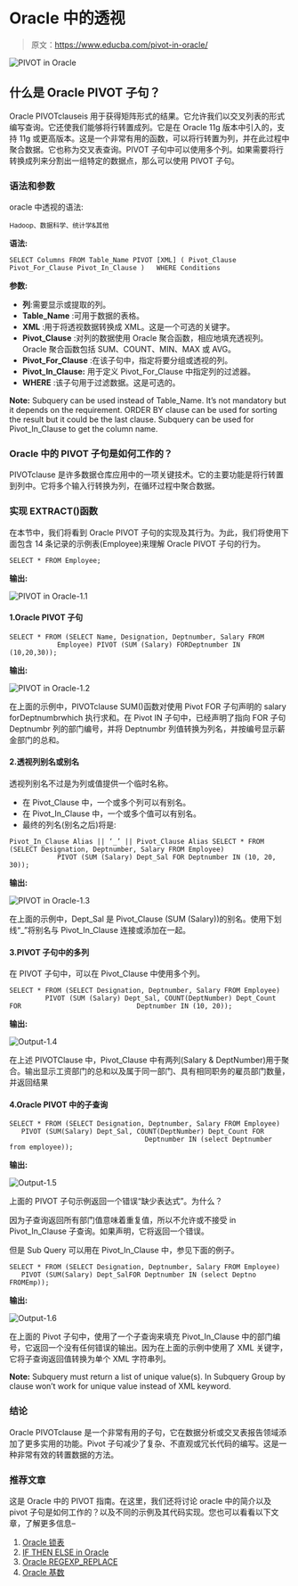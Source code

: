 # Oracle 中的透视

> 原文：<https://www.educba.com/pivot-in-oracle/>

![PIVOT in Oracle](img/7536cb38eebb73314e31268d27394708.png)



## 什么是 Oracle PIVOT 子句？

Oracle PIVOTclauseis 用于获得矩阵形式的结果。它允许我们以交叉列表的形式编写查询。它还使我们能够将行转置成列。它是在 Oracle 11g 版本中引入的，支持 11g 或更高版本。这是一个非常有用的函数，可以将行转置为列，并在此过程中聚合数据。它也称为交叉表查询。PIVOT 子句中可以使用多个列。如果需要将行转换成列来分割出一组特定的数据点，那么可以使用 PIVOT 子句。

### 语法和参数

oracle 中透视的语法:

<small>Hadoop、数据科学、统计学&其他</small>

**语法:**

`SELECT Columns FROM Table_Name
PIVOT [XML] (
Pivot_Clause
Pivot_For_Clause
Pivot_In_Clause
)   WHERE Conditions`

**参数:**

*   **列**:需要显示或提取的列。
*   **Table_Name** :可用于数据的表格。
*   **XML** :用于将透视数据转换成 XML。这是一个可选的关键字。
*   **Pivot_Clause** :对列的数据使用 Oracle 聚合函数，相应地填充透视列。Oracle 聚合函数包括 SUM、COUNT、MIN、MAX 或 AVG。
*   **Pivot_For_Clause** :在该子句中，指定将要分组或透视的列。
*   **Pivot_In_Clause:** 用于定义 Pivot_For_Clause 中指定列的过滤器。
*   **WHERE** :该子句用于过滤数据。这是可选的。

**Note:** Subquery can be used instead of Table_Name. It’s not mandatory but it depends on the requirement. ORDER BY clause can be used for sorting the result but it could be the last clause. Subquery can be used for Pivot_In_Clause to get the column name.

### Oracle 中的 PIVOT 子句是如何工作的？

PIVOTclause 是许多数据仓库应用中的一项关键技术。它的主要功能是将行转置到列中。它将多个输入行转换为列，在循环过程中聚合数据。

### 实现 EXTRACT()函数

在本节中，我们将看到 Oracle PIVOT 子句的实现及其行为。为此，我们将使用下面包含 14 条记录的示例表(Employee)来理解 Oracle PIVOT 子句的行为。

`SELECT * FROM Employee;`

**输出:**

![PIVOT in Oracle-1.1](img/1e5e229445dc05592b0ccdd903413865.png)



#### 1.Oracle PIVOT 子句

`SELECT * FROM (SELECT Name, Designation, Deptnumber, Salary FROM                  Employee) PIVOT (SUM (Salary) FORDeptnumber IN (10,20,30));`

**输出:**

![PIVOT in Oracle-1.2](img/7edaaa44ebfd162ffa5c7508168479ba.png)



在上面的示例中，PIVOTclause SUM()函数对使用 Pivot FOR 子句声明的 salary forDeptnumbrwhich 执行求和。在 Pivot IN 子句中，已经声明了指向 FOR 子句 Deptnumbr 列的部门编号，并将 Deptnumbr 列值转换为列名，并按编号显示薪金部门的总和。

#### 2.透视列别名或别名

透视列别名不过是为列或值提供一个临时名称。

*   在 Pivot_Clause 中，一个或多个列可以有别名。
*   在 Pivot_In_Clause 中，一个或多个值可以有别名。
*   最终的列名(别名之后)将是:

`Pivot_In_Clause Alias || ‘_’ || Pivot_Clause Alias
SELECT * FROM (SELECT Designation, Deptnumber, Salary FROM Employee)                       PIVOT (SUM (Salary) Dept_Sal FOR Deptnumber IN (10, 20, 30));`

**输出:**

![PIVOT in Oracle-1.3](img/9ba4b93371c220f7003706bbf0a19db6.png)



在上面的示例中，Dept_Sal 是 Pivot_Clause (SUM (Salary))的别名。使用下划线“_”将别名与 Pivot_In_Clause 连接或添加在一起。

#### 3.PIVOT 子句中的多列

在 PIVOT 子句中，可以在 Pivot_Clause 中使用多个列。

`SELECT * FROM (SELECT Designation, Deptnumber, Salary FROM Employee)          PIVOT (SUM (Salary) Dept_Sal, COUNT(DeptNumber) Dept_Count FOR                             Deptnumber IN (10, 20));`

**输出:**

![Output-1.4](img/f004dc4ff2028b77b084959d8bbfd466.png)



在上述 PIVOTClause 中，Pivot_Clause 中有两列(Salary & DeptNumber)用于聚合。输出显示工资部门的总和以及属于同一部门、具有相同职务的雇员部门数量，并返回结果

#### 4.Oracle PIVOT 中的子查询

`SELECT * FROM (SELECT Designation, Deptnumber, Salary FROM Employee)    PIVOT (SUM(Salary) Dept_Sal, COUNT(DeptNumber) Dept_Count FOR                                   Deptnumber IN (select Deptnumber from employee));`

**输出:**

![Output-1.5](img/cd87e7c8b8af05d66cfcf9e98b4ae3c3.png)



上面的 PIVOT 子句示例返回一个错误“缺少表达式”。为什么？

因为子查询返回所有部门值意味着重复值，所以不允许或不接受 in Pivot_In_Clause 子查询。如果声明，它将返回一个错误。

但是 Sub Query 可以用在 Pivot_In_Clause 中，参见下面的例子。

`SELECT * FROM (SELECT Designation, Deptnumber, Salary FROM Employee)    PIVOT (SUM(Salary) Dept_SalFOR Deptnumber IN (select Deptno FROMEmp));`

**输出:**

![Output-1.6](img/0099be84dabfcf1de88222aeaa935b28.png)



在上面的 Pivot 子句中，使用了一个子查询来填充 Pivot_In_Clause 中的部门编号，它返回一个没有任何错误的输出。因为在上面的示例中使用了 XML 关键字，它将子查询返回值转换为单个 XML 字符串列。

**Note:** Subquery must return a list of unique value(s). In Subquery Group by clause won’t work for unique value instead of XML keyword.

### 结论

Oracle PIVOTclause 是一个非常有用的子句，它在数据分析或交叉表报告领域添加了更多实用的功能。Pivot 子句减少了复杂、不直观或冗长代码的编写。这是一种非常有效的转置数据的方法。

### 推荐文章

这是 Oracle 中的 PIVOT 指南。在这里，我们还将讨论 oracle 中的简介以及 pivot 子句是如何工作的？以及不同的示例及其代码实现。您也可以看看以下文章，了解更多信息–

1.  [Oracle 锁表](https://www.educba.com/oracle-lock-table/)
2.  [IF THEN ELSE in Oracle](https://www.educba.com/if-then-else-in-oracle/)
3.  [Oracle REGEXP_REPLACE](https://www.educba.com/oracle-regexp_replace/)
4.  [Oracle 基数](https://www.educba.com/oracle-cardinality/)





